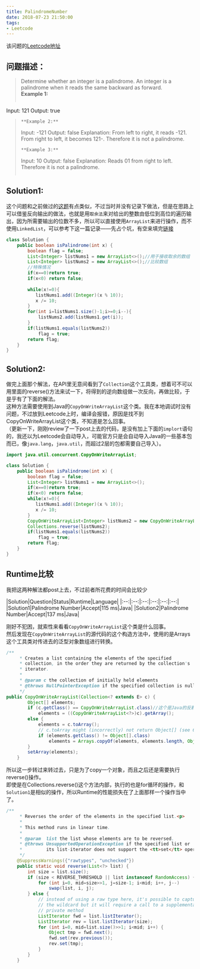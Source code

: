 ```yaml
---
title: PalindromeNumber
date: 2018-07-23 21:50:00
tags: 
- Leetcode
---
```

该问题的[Leetcode地址](https://leetcode.com/problems/palindrome-number/description/)
## 问题描述：
>Determine whether an integer is a palindrome. An integer is a palindrome when it reads the same backward as forward.  
>**Example 1:**
>```
Input: 121
Output: true
>```
>**Example 2:**
>```
>Input: -121
Output: false
Explanation: From left to right, it reads -121. From right to left, it becomes 121-. Therefore it is not a palindrome.
>```
>**Example 3:**
>```
>Input: 10
Output: false
Explanation: Reads 01 from right to left. Therefore it is not a palindrome.
>```

## Solution1:
这个问题和之前做过的[这题](https://leetcode.com/problems/reverse-integer/description/)有点类似，不过当时并没有记录下做法，但是在思路上可以借鉴反向输出的做法，也就是用`取余法`来对给出的整数由低位到高位的遍历输出，因为所需要输出的位数不多，所以可以直接使用`ArrayList`来进行操作，而不使用`LinkedList`，可以参考下这一篇记录——先占个坑，有空来填完[链接]()  
```java
class Solution {
    public boolean isPalindrome(int x) {
    	boolean flag = false;
        List<Integer> listNums1 = new ArrayList<>();//用于接收取余的数组
        List<Integer> listNums2 = new ArrayList<>();//比较数组
        //特殊情况
        if(x==0)return true;
        if(x<0) return false;
        
        while(x!=0){
           listNums1.add((Integer)(x % 10));
           x /= 10;
        }
        for(int i=listNums1.size()-1;i>=0;i--){
        	listNums2.add(listNums1.get(i));
        }
        if(listNums1.equals(listNums2))
        	flag = true;
        return flag;
    }
}
```
## Solution2:
做完上面那个解法，在API里无意间看到了`Collection`这个工具类，想着可不可以用里面的reverse()方法来试一下，将得到的逆向数组做一次反向，再做比较，于是乎有了下面的解法。  
这种方法需要使用到Java的`CopyOnWriteArrayList`这个类。我在本地调试时没有问题，不过放到Leetcode上时，编译会报错，原因是找不到CopyOnWriteArrayList这个类，不知道是怎么回事。  
（更新一下，刚刚review了一下post上去的代码，是没有加上下面的`implort`语句的，我还以为Leetcode会自动导入，可能官方只是会自动导入Java的一些基本包而已，像`java.lang`，`java.util`，而超过2层的包都需要自己导入）。

```java
import java.util.concurrent.CopyOnWriteArrayList;

class Solution {
    public boolean isPalindrome(int x) {
    	boolean flag = false;
        List<Integer> listNums1 = new ArrayList<>();
        if(x==0)return true;
        if(x<0) return false;
        while(x!=0){
           listNums1.add((Integer)(x % 10));
           x /= 10;
        }
        CopyOnWriteArrayList<Integer> listNums2 = new CopyOnWriteArrayList<>(listNums1);
        Collections.reverse(listNums2);
        if(listNums1.equals(listNums2))
        	flag = true;
        return flag;
    }
}
```
## Runtime比较
我把这两种解法都post上去，不过前者所花费的时间会比较少  

|Solution|Question|Status|Runtime|Language|
|:--:|:--:|:--:|:--:|:--:|:--:|
|Solution1|Palindrome Number|Accept|115 ms|Java|
|Solution2|Palindrome Number|Accept|137 ms|Java|

刚好不犯困，就索性来看看`CopyOnWriteArrayList`这个类是什么回事。  
然后发现在`CopyOnWriteArrayList`的源代码的这个构造方法中，使用的是Arrays这个工具类对传进去的泛型对象数组进行转换。  
```java
/**
     * Creates a list containing the elements of the specified
     * collection, in the order they are returned by the collection's
     * iterator.
     *
     * @param c the collection of initially held elements
     * @throws NullPointerException if the specified collection is null
     */
public CopyOnWriteArrayList(Collection<? extends E> c) {
        Object[] elements;
        if (c.getClass() == CopyOnWriteArrayList.class)//这个是Java的反射机制（即从实例对象反推出Java类）
            elements = ((CopyOnWriteArrayList<?>)c).getArray();
        else {
            elements = c.toArray();
            // c.toArray might (incorrectly) not return Object[] (see 6260652)
            if (elements.getClass() != Object[].class)
                elements = Arrays.copyOf(elements, elements.length, Object[].class);//转换
        }
        setArray(elements);
    }
```
所以这一步转过来转过去，只是为了copy一个对象，而且之后还是需要执行reverse()操作。  
即使是在Collections.reverse()这个方法内部，执行的也是for循环的操作，和`Solution1`是相似的操作，所以Runtime的性能损失在了上面那样一个操作当中了。
```java
/**
     * Reverses the order of the elements in the specified list.<p>
     *
     * This method runs in linear time.
     *
     * @param  list the list whose elements are to be reversed.
     * @throws UnsupportedOperationException if the specified list or
     *         its list-iterator does not support the <tt>set</tt> operation.
     */
    @SuppressWarnings({"rawtypes", "unchecked"})
    public static void reverse(List<?> list) {
        int size = list.size();
        if (size < REVERSE_THRESHOLD || list instanceof RandomAccess) {
            for (int i=0, mid=size>>1, j=size-1; i<mid; i++, j--)
                swap(list, i, j);
        } else {
            // instead of using a raw type here, it's possible to capture
            // the wildcard but it will require a call to a supplementary
            // private method
            ListIterator fwd = list.listIterator();
            ListIterator rev = list.listIterator(size);
            for (int i=0, mid=list.size()>>1; i<mid; i++) {
                Object tmp = fwd.next();
                fwd.set(rev.previous());
                rev.set(tmp);
            }
        }
    }
```
